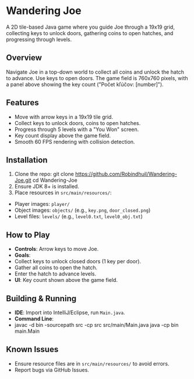 # Wandering Joe

A 2D tile-based Java game where you guide Joe through a 19x19 grid, collecting keys to unlock doors, gathering coins to open hatches, and progressing through levels.

## Overview
Navigate Joe in a top-down world to collect all coins and unlock the hatch to advance. Use keys to open doors. The game field is 760x760 pixels, with a panel above showing the key count ("Počet kľúčov: [number]").

## Features
- Move with arrow keys in a 19x19 tile grid.
- Collect keys to unlock doors, coins to open hatches.
- Progress through 5 levels with a "You Won" screen.
- Key count display above the game field.
- Smooth 60 FPS rendering with collision detection.

## Installation
1. Clone the repo:
git clone https://github.com/Robindhuil/Wandering-Joe.git
cd Wandering-Joe
2. Ensure JDK 8+ is installed.
3. Place resources in `src/main/resources/`:
- Player images: `player/`
- Object images: `objects/` (e.g., `key.png`, `door_closed.png`)
- Level files: `levels/` (e.g., `level0.txt`, `level0_obj.txt`)

## How to Play
- **Controls**: Arrow keys to move Joe.
- **Goals**:
- Collect keys to unlock closed doors (1 key per door).
- Gather all coins to open the hatch.
- Enter the hatch to advance levels.
- **UI**: Key count shown above the game field.

## Building & Running
- **IDE**: Import into IntelliJ/Eclipse, run `Main.java`.
- **Command Line**:
- javac -d bin -sourcepath src -cp src src/main/Main.java
java -cp bin main.Main

## Known Issues
- Ensure resource files are in `src/main/resources/` to avoid errors.
- Report bugs via GitHub Issues.
